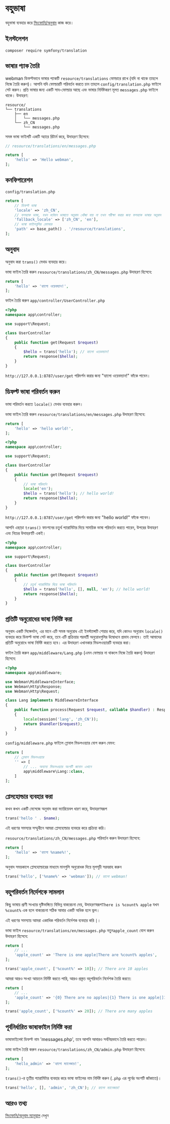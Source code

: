 # বহুভাষা

বহুভাষা ব্যবহার করে [সিংফোনি/অনুবাদ](https://github.com/symfony/translation) কাজ করে।

## ইনস্টলেশন
```
composer require symfony/translation
```

## ভাষার প্যাক তৈরি
webman ডিফল্টভাবে ভাষার প্যাকটি `resource/translations` ফোল্ডারে রাখে (যদি না থাকে তাহলে নিজে তৈরি করুন)। আপনি যদি ফোল্ডারটি পরিবর্তন করতে চান তাহলে `config/translation.php` ফাইলে সেট করুন।
প্রতি ভাষার জন্য একটি সাব-ফোল্ডার আছে এবং ভাষার নির্দিষ্টকরণ মূলত `messages.php` ফাইলে থাকে। উদাহরণ:
```
resource/
└── translations
    ├── en
    │   └── messages.php
    └── zh_CN
        └── messages.php
```

সমস্ত ভাষা ফাইলটি একটি অ্যারে রিটার্ন করে, উদাহরণ হিসেবে:
```php
// resource/translations/en/messages.php

return [
    'hello' => 'Hello webman',
];
```

## কনফিগারেশন

`config/translation.php`

```php
return [
    // ডিফল্ট ভাষা
    'locale' => 'zh_CN',
    // ফলব্যাক ভাষা, যখন বর্তমান ভাষাতে অনুবাদ খোঁজা যায় না তখন পরীক্ষা করার জন্য ফলব্যাক ভাষার অনুবাদ
    'fallback_locale' => ['zh_CN', 'en'],
    // ভাষা ফাইলগুলির ফোল্ডার
    'path' => base_path() . '/resource/translations',
];
```

## অনুবাদ

অনুবাদ করা `trans()` মেথড ব্যবহার করে।

ভাষা ফাইল তৈরি করুন `resource/translations/zh_CN/messages.php` উদাহরণ হিসেবে:
```php
return [
    'hello' => 'হ্যালো ওয়েবম্যান!',
];
```

ফাইল তৈরি করুন `app/controller/UserController.php`
```php
<?php
namespace app\controller;

use support\Request;

class UserController
{
    public function get(Request $request)
    {
        $hello = trans('hello'); // হ্যালো ওয়েবম্যান!
        return response($hello);
    }
}
```

`http://127.0.0.1:8787/user/get` পরিদর্শন করার জন্য "হ্যালো ওয়েবম্যান!" ফাঁকে পাবেন।

## ডিফল্ট ভাষা পরিবর্তন করুন

ভাষা পরিবর্তন করতে `locale()` মেথড ব্যবহার করুন।

ভাষা ফাইল তৈরি করুন `resource/translations/en/messages.php` উদাহরণ হিসেবে:
```php
return [
    'hello' => 'hello world!',
];
```

```php
<?php
namespace app\controller;

use support\Request;

class UserController
{
    public function get(Request $request)
    {
        // ভাষা পরিবর্তন
        locale('en');
        $hello = trans('hello'); // hello world!
        return response($hello);
    }
}
```
`http://127.0.0.1:8787/user/get` পরিদর্শন করার জন্য "hello world!" ফাঁকে পাবেন।

আপনি এছাড়া `trans()` ফাংশনের চতুর্থ প্যারামিটার দিয়ে সাময়িক ভাষা পরিবর্তন করতে পারেন, উপরের উদাহরণ এবং নিচের উদাহরণটি একই।
```php
<?php
namespace app\controller;

use support\Request;

class UserController
{
    public function get(Request $request)
    {
        // চতুর্থ প্যারামিটার দিয়ে ভাষা পরিবর্তন
        $hello = trans('hello', [], null, 'en'); // hello world!
        return response($hello);
    }
}
```

## প্রতিটি অনুরোধের ভাষা নির্দিষ্ট করা
অনুবাদ একটি সিঙ্গেলটন, এর মানে এটি সমস্ত অনুরোধ এই ইনস্ট্যান্সটি শেয়ার করে, যদি কোনও অনুরোধ `locale()` ব্যবহার করে ডিফল্ট ভাষা সেট করে, তবে এটি প্রক্রিয়ার পরবর্তী অনুরোধগুলির উদ্বোধনে প্রভাব ফেলবে। তাই আমাদের প্রতিটি অনুরোধে ভাষা নির্দিষ্ট করতে হবে। এর উদাহরণ এখানকার মিডলওয়্যারটি ব্যবহার করা।

ফাইল তৈরি করুন `app/middleware/Lang.php` (এমন ফোল্ডার না থাকলে নিজে তৈরি করুন) উদাহরণ হিসেবে:
```php
<?php
namespace app\middleware;

use Webman\MiddlewareInterface;
use Webman\Http\Response;
use Webman\Http\Request;

class Lang implements MiddlewareInterface
{
    public function process(Request $request, callable $handler) : Response
    {
        locale(session('lang', 'zh_CN'));
        return $handler($request);
    }
}
```

`config/middleware.php` ফাইলে গ্লোবাল মিডলওয়্যার যোগ করুন যেমন:
```php
return [
    // গ্লোবাল মিডলওয়্যার
    '' => [
        // ... অন্যান্য মিডলওয়্যার অংশটি জানান এখানে
        app\middleware\Lang::class,
    ]
];
```

## প্লেসহোল্ডার ব্যবহার করা
কখন কখন একটি মেসেজে অনুবাদ করা ভ্যারিয়েবল ধারণ করে, উদাহরণস্বরূপ
```php
trans('hello ' . $name);
```
এই ধরণের সমস্যার সম্মুখীনে আমরা প্লেসহোল্ডার ব্যবহার করে প্রক্রিয়া করি।

`resource/translations/zh_CN/messages.php` পরিবর্তন করুন উদাহরণ হিসেবে:
```php
return [
    'hello' => 'হ্যালো %name%!',
];
```
অনুবাদ সময়কালে প্লেসহোল্ডারের মাধ্যমে মানগুলি অনুরোধক দিয়ে মূলসূচী সরবরাহ করুন
```php
trans('hello', ['%name%' => 'webman']); // হ্যালো webman!
```

## বহুপরিবর্তন নির্দেশকে সামলান
কিছু ভাষায় প্রাণী সংখ্যার দৃষ্টিভঙ্গিতে বিভিন্ন বাক্যরচনা দেয়, উদাহরণস্বরূপ`There is %count% apple` যখন `%count%` এক হলে বাক্যরচনা সঠিক আবার একটি অধিক হলে ভুল।

এই ধরণের সমস্যায় আমরা একাধিক পরিবর্তন নির্দেশক ব্যবহার করি `|`।

ভাষা ফাইল `resource/translations/en/messages.php` নতুন`apple_count` যোগ করুন উদাহরণ হিসেবে:
```php
return [
    // ...
    'apple_count' => 'There is one apple|There are %count% apples',
];
```

```php
trans('apple_count', ['%count%' => 10]); // There are 10 apples
```

আমরা আরও সংখ্যা আয়তন নির্দিষ্ট করতে পারি, আরও প্রস্তুত বহুপরিবর্তন নির্দেশক তৈরি করতে:
```php
return [
    // ...
    'apple_count' => '{0} There are no apples|{1} There is one apple|]1,19] There are %count% apples|[20,Inf[ There are many apples'
];
```

```php
trans('apple_count', ['%count%' => 20]); // There are many apples
```

## পূর্বনির্ধারিত ভাষাফাইল নির্দিষ্ট করা
ভাষাফাইলেर ডিফল্ট নাম 'messages.php', তবে আপনি আবারও সর্বনিম্নভাবে তৈরি করতে পারেন।

ভাষা ফাইল তৈরি করুন `resource/translations/zh_CN/admin.php` উদাহরণ হিসেবে:
```php
return [
    'hello_admin' => 'হ্যালো ম্যানেজার!',
];
```

`trans()`-র তৃতীয় প্যারামিটার ব্যবহার করে ভাষা ফাইলের নাম নির্দিষ্ট করুন (`.php` এর পূর্বের অংশটি জাঁকাতে)।
```php
trans('hello', [], 'admin', 'zh_CN'); // হ্যালো ম্যানেজার!
```

## আরও তথ্য
[সিংফোনি/অনুবাদ ম্যানুয়াল](https://symfony.com/doc/current/translation.html) দেখুন

